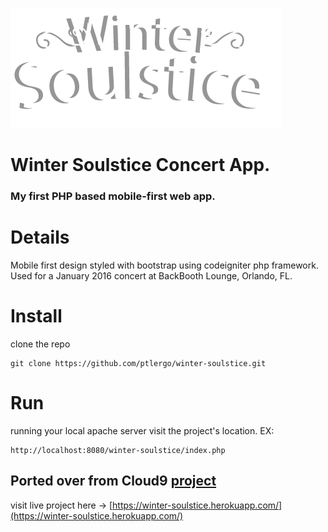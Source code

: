 ![winter-soulstice](https://github.com/ptlergo/winter-soulstice/blob/master/images/winter-title.png?raw=true)

# Winter Soulstice Concert App.
### My first PHP based mobile-first web app.

# Details
Mobile first design styled with bootstrap using codeigniter php framework.
Used for a January 2016 concert at BackBooth Lounge, Orlando, FL.

# Install
clone the repo
```
git clone https://github.com/ptlergo/winter-soulstice.git
```

# Run
running your local apache server visit the project's location. EX:
```
http://localhost:8080/winter-soulstice/index.php
```

## Ported over from Cloud9 [project](https://wintersoulstice-ptlergo.c9users.io/)
visit live project here -> [https://winter-soulstice.herokuapp.com/](https://winter-soulstice.herokuapp.com/)
